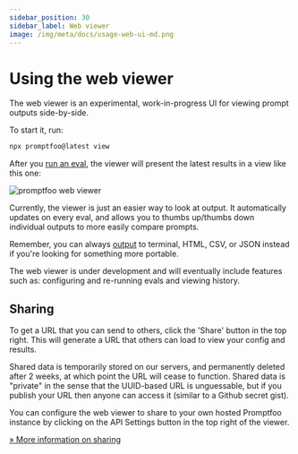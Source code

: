 ```yaml
---
sidebar_position: 30
sidebar_label: Web viewer
image: /img/meta/docs/usage-web-ui-md.png
---
```


# Using the web viewer

The web viewer is an experimental, work-in-progress UI for viewing prompt outputs side-by-side.

To start it, run:

```sh
npx promptfoo@latest view
```

After you [run an eval](/docs/getting-started), the viewer will present the latest results in a view like this one:

![promptfoo web viewer](https://user-images.githubusercontent.com/310310/244891219-2b79e8f8-9b79-49e7-bffb-24cba18352f2.png)

Currently, the viewer is just an easier way to look at output. It automatically updates on every eval, and allows you to thumbs up/thumbs down individual outputs to more easily compare prompts.

Remember, you can always [output](/docs/configuration/parameters#output-file) to terminal, HTML, CSV, or JSON instead if you're looking for something more portable.

The web viewer is under development and will eventually include features such as: configuring and re-running evals and viewing history.

## Sharing

To get a URL that you can send to others, click the 'Share' button in the top right. This will generate a URL that others can load to view your config and results.

Shared data is temporarily stored on our servers, and permanently deleted after 2 weeks, at which point the URL will cease to function. Shared data is "private" in the sense that the UUID-based URL is unguessable, but if you publish your URL then anyone can access it (similar to a Github secret gist).

You can configure the web viewer to share to your own hosted Promptfoo instance by clicking on the API Settings button in the top right of the viewer.

[&raquo; More information on sharing](/docs/usage/sharing)
